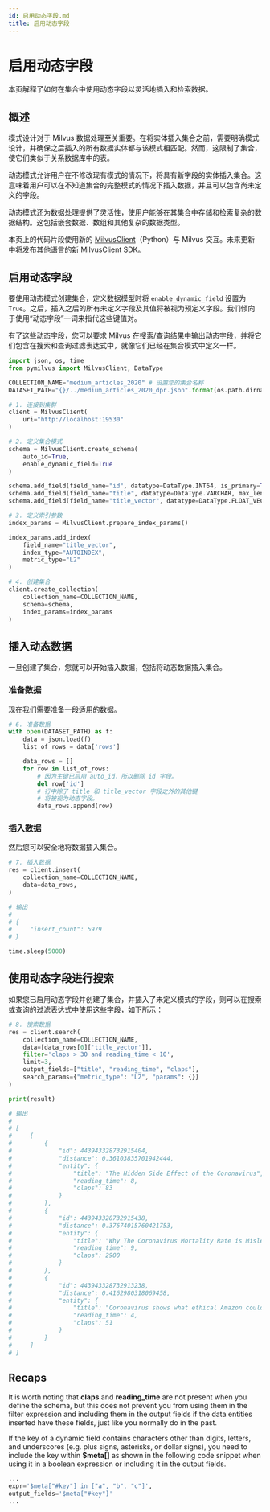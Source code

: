 ```yaml
---
id: 启用动态字段.md
title: 启用动态字段
---
```


# 启用动态字段

本页解释了如何在集合中使用动态字段以灵活地插入和检索数据。

## 概述

模式设计对于 Milvus 数据处理至关重要。在将实体插入集合之前，需要明确模式设计，并确保之后插入的所有数据实体都与该模式相匹配。然而，这限制了集合，使它们类似于关系数据库中的表。

动态模式允许用户在不修改现有模式的情况下，将具有新字段的实体插入集合。这意味着用户可以在不知道集合的完整模式的情况下插入数据，并且可以包含尚未定义的字段。

动态模式还为数据处理提供了灵活性，使用户能够在其集合中存储和检索复杂的数据结构。这包括嵌套数据、数组和其他复杂的数据类型。

<div class="alert note">

本页上的代码片段使用新的 <a href="https://milvus.io/api-reference/pymilvus/v2.4.x/About.md">MilvusClient</a>（Python）与 Milvus 交互。未来更新中将发布其他语言的新 MilvusClient SDK。

</div>

## 启用动态字段

要使用动态模式创建集合，定义数据模型时将 `enable_dynamic_field` 设置为 `True`。之后，插入之后的所有未定义字段及其值将被视为预定义字段。我们倾向于使用“动态字段”一词来指代这些键值对。

有了这些动态字段，您可以要求 Milvus 在搜索/查询结果中输出动态字段，并将它们包含在搜索和查询过滤表达式中，就像它们已经在集合模式中定义一样。

```python
import json, os, time
from pymilvus import MilvusClient, DataType

COLLECTION_NAME="medium_articles_2020" # 设置您的集合名称
DATASET_PATH="{}/../medium_articles_2020_dpr.json".format(os.path.dirname(__file__)) # 设置您的数据集路径

# 1. 连接到集群
client = MilvusClient(
    uri="http://localhost:19530"
)

# 2. 定义集合模式
schema = MilvusClient.create_schema(
    auto_id=True,
    enable_dynamic_field=True
)

schema.add_field(field_name="id", datatype=DataType.INT64, is_primary=True)
schema.add_field(field_name="title", datatype=DataType.VARCHAR, max_length=512)
schema.add_field(field_name="title_vector", datatype=DataType.FLOAT_VECTOR, dim=768)

# 3. 定义索引参数
index_params = MilvusClient.prepare_index_params()

index_params.add_index(
    field_name="title_vector",
    index_type="AUTOINDEX",
    metric_type="L2"
)

# 4. 创建集合
client.create_collection(
    collection_name=COLLECTION_NAME,
    schema=schema,
    index_params=index_params
)
```

## 插入动态数据

一旦创建了集合，您就可以开始插入数据，包括将动态数据插入集合。

### 准备数据

现在我们需要准备一段适用的数据。

```python
# 6. 准备数据
with open(DATASET_PATH) as f:
    data = json.load(f)
    list_of_rows = data['rows']

    data_rows = []
    for row in list_of_rows:
        # 因为主键已启用 auto_id，所以删除 id 字段。
        del row['id']
        # 行中除了 title 和 title_vector 字段之外的其他键
        # 将被视为动态字段。
        data_rows.append(row)
```

### 插入数据

然后您可以安全地将数据插入集合。

```python
# 7. 插入数据
res = client.insert(
    collection_name=COLLECTION_NAME,
    data=data_rows,
)

# 输出
#
# {
#     "insert_count": 5979
# }

time.sleep(5000)
```

## 使用动态字段进行搜索

如果您已启用动态字段并创建了集合，并插入了未定义模式的字段，则可以在搜索或查询的过滤表达式中使用这些字段，如下所示：

```python
# 8. 搜索数据
res = client.search(
    collection_name=COLLECTION_NAME,
    data=[data_rows[0]['title_vector']],
    filter='claps > 30 and reading_time < 10',
    limit=3,
    output_fields=["title", "reading_time", "claps"],
    search_params={"metric_type": "L2", "params": {}}
)

print(result)

# 输出
#
# [
#     [
#         {
#             "id": 443943328732915404,
#             "distance": 0.36103835701942444,
#             "entity": {
#                 "title": "The Hidden Side Effect of the Coronavirus",
#                 "reading_time": 8,
#                 "claps": 83
#             }
#         },
#         {
#             "id": 443943328732915438,
#             "distance": 0.37674015760421753,
#             "entity": {
#                 "title": "Why The Coronavirus Mortality Rate is Misleading",
#                 "reading_time": 9,
#                 "claps": 2900
#             }
#         },
#         {
#             "id": 443943328732913238,
#             "distance": 0.4162980318069458,
#             "entity": {
#                 "title": "Coronavirus shows what ethical Amazon could look like",
#                 "reading_time": 4,
#                 "claps": 51
#             }
#         }
#     ]
# ]
```

## Recaps

It is worth noting that **claps** and **reading_time** are not present when you define the schema, but this does not prevent you from using them in the filter expression and including them in the output fields if the data entities inserted have these fields, just like you normally do in the past.

If the key of a dynamic field contains characters other than digits, letters, and underscores (e.g. plus signs, asterisks, or dollar signs), you need to include the key within **$meta[]** as shown in the following code snippet when using it in a boolean expression or including it in the output fields.

```python
...
expr='$meta["#key"] in ["a", "b", "c"]',
output_fields='$meta["#key"]'
...
```
